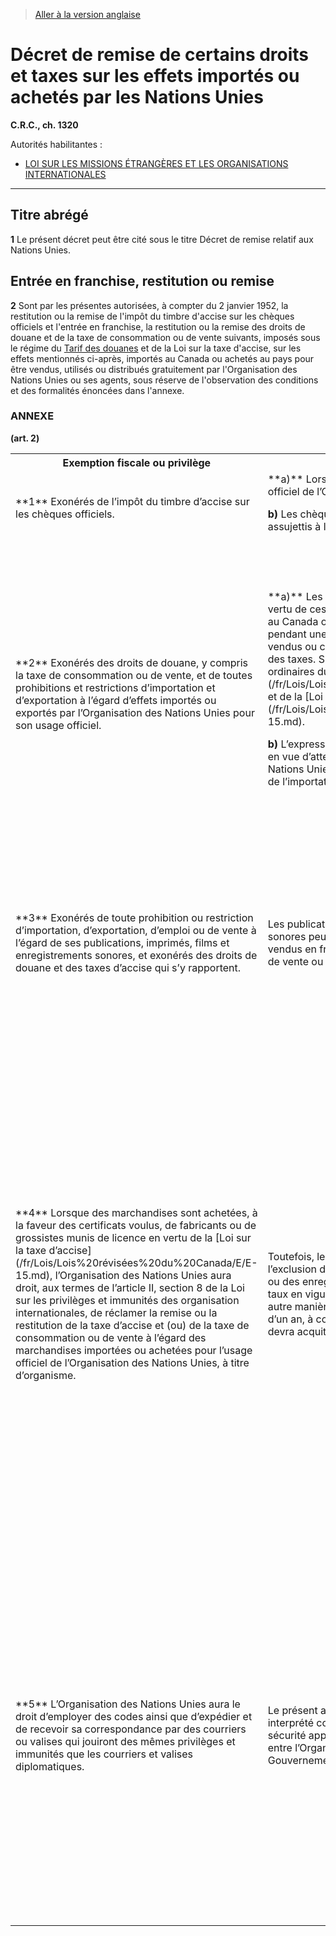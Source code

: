 > [Aller à la version anglaise](/en/Regulations/Consolidated%20Regulations%20of%20Canada/1301-1400/C.R.C.,%20c.%201320.md)

# Décret de remise de certains droits et taxes sur les effets importés ou achetés par les Nations Unies

**C.R.C., ch. 1320**

Autorités habilitantes : 
- [LOI SUR LES MISSIONS ÉTRANGÈRES ET LES ORGANISATIONS INTERNATIONALES](/fr/Lois/Lois%20du%20Canada/1991/ch.%2041.md)

----------



## Titre abrégé


**1** Le présent décret peut être cité sous le titre Décret de remise relatif aux Nations Unies.




## Entrée en franchise, restitution ou remise


**2** Sont par les présentes autorisées, à compter du 2 janvier 1952, la restitution ou la remise de l'impôt du timbre d'accise sur les chèques officiels et l'entrée en franchise, la restitution ou la remise des droits de douane et de la taxe de consommation ou de vente suivants, imposés sous le régime du [Tarif des douanes](/fr/Lois/Lois%20du%20Canada/1997/ch.%2036.md) et de la Loi sur la taxe d'accise, sur les effets mentionnés ci-après, importés au Canada ou achetés au pays pour être vendus, utilisés ou distribués gratuitement par l'Organisation des Nations Unies ou ses agents, sous réserve de l'observation des conditions et des formalités énoncées dans l'annexe.




### **ANNEXE** 
**(art. 2)**
<table>
<tr>
<th>Exemption fiscale ou privilège</th>
<th>Conditions</th>
<th>Formalités</th>
</tr>
<tr>
<td>**1** Exonérés de l’impôt du timbre d’accise sur les chèques officiels.

</td>
<td>**a)** Lorsque ces chèques sont tirés sur un compte officiel de l’Organisation des Nations Unies.

**b)** Les chèques tirés sur les comptes personnels sont assujettis à l’impôt du timbre d’accise.

</td>
<td></td>
</tr>
<tr>
<td>**2** Exonérés des droits de douane, y compris la taxe de consommation ou de vente, et de toutes prohibitions et restrictions d’importation et d’exportation à l’égard d’effets importés ou exportés par l’Organisation des Nations Unies pour son usage officiel.

</td>
<td>**a)** Les articles qui ont été admis en franchise en vertu de ces règlements et qui ont servi à l’importateur au Canada ou sont demeurés en sa possession pendant une période d’au moins un an, pourront être vendus ou cédés au Canada, en franchise des droits et des taxes. Sinon, ils seront assujettis aux dispositions ordinaires du [Tarif des douanes](/fr/Lois/Lois%20du%20Canada/1997/ch.%2036.md) et de la [Loi sur la taxe d’accise](/fr/Lois/Lois%20révisées%20du%20Canada/E/E-15.md).

**b)** L’expression ***usage officiel*** s’entend de l’usage fait en vue d’atteindre les buts de l’Organisation des Nations Unies et non de servir les intérêts financiers de l’importateur ou de toute autre personne.

</td>
<td>**(i)** Sur présentation des déclarations requises d’importation et d’exportation.

**(ii)** Il faudra que l’importateur inscrive sur les déclarations douanières, lorsqu’il y a lieu, l’attestation suivante : « En franchise, aux termes des dispositions de la Loi sur les privilèges et immunités des organisations internationales. »

</td>
</tr>
<tr>
<td>**3** Exonérés de toute prohibition ou restriction d’importation, d’exportation, d’emploi ou de vente à l’égard de ses publications, imprimés, films et enregistrements sonores, et exonérés des droits de douane et des taxes d’accise qui s’y rapportent.

</td>
<td>Les publications, imprimés, films et enregistrements sonores peuvent être importés, exportés, employés ou vendus en franchise des droits de douane, des taxes de vente ou d’accise.

</td>
<td>**(i)** Sur présentation des déclarations requises d’importation et d’exportation.

**(ii)** Les déclarations d’entrée doivent être revêtues de l’attestation spécifiée dans l’article 2, lorsqu’il y a lieu.

</td>
</tr>
<tr>
<td>**4** Lorsque des marchandises sont achetées, à la faveur des certificats voulus, de fabricants ou de grossistes munis de licence en vertu de la [Loi sur la taxe d’accise](/fr/Lois/Lois%20révisées%20du%20Canada/E/E-15.md), l’Organisation des Nations Unies aura droit, aux termes de l’article II, section 8 de la Loi sur les privilèges et immunités des organisation internationales, de réclamer la remise ou la restitution de la taxe d’accise et (ou) de la taxe de consommation ou de vente à l’égard des marchandises importées ou achetées pour l’usage officiel de l’Organisation des Nations Unies, à titre d’organisme.

</td>
<td>Toutefois, les articles exonérés de ces taxes, à l’exclusion des publications, des imprimés, des films ou des enregistrements sonores, seront assujettis aux taux en vigueur s’ils sont vendus ou cédés de toute autre manière au Canada avant l’expiration d’un délai d’un an, à compter de la date de l’achat, et le vendeur devra acquitter lesdites taxes.

</td>
<td>**(i)** Cette exemption s’effectuera par voie de remise ou de restitution lorsque l’Organisation des Nations Unies achètera, pour son usage officiel, des marchandises sur lesquelles les taxes ont été payées ou sont exigibles. Lorsqu’un fonctionaire supérieur ou un agent autorisé donne une commande, il doit y inscrire un certificat, sous sa signature, attestant que le compte sera payé à même les deniers de l’Organisation des Nations Unies et que cette exemption est dûment applicable aux termes de la Loi sur les privilèges et immunités des organisations internationales.

</td>
</tr>
<tr>
<td>**5** L’Organisation des Nations Unies aura le droit d’employer des codes ainsi que d’expédier et de recevoir sa correspondance par des courriers ou valises qui jouiront des mêmes privilèges et immunités que les courriers et valises diplomatiques.

</td>
<td>Le présent article ne pourra en aucune manière être interprété comme interdisant la prise des mesures de sécurité appropriées, à déterminer par voie d’accord entre l’Organisation des Nations Unies et le Gouvernement du Canada.

</td>
<td>Lorsqu’une valise ou un colis de dépêches arrive au Canada à l’adresse de l’Organisation des Nations Unies ou de tout fonctionnaire supérieur de l’Organisation des Nations Unies et que, d’après l’examen qui peut en être fait, sans bris de scellés, ce colis ou cette valise semble contenir uniquement des documents officiels, il faudra l’envoyer directement au fonctionnaire auquel il est adressé, sans le détenir à la douane.

</td>
</tr>
</table>


